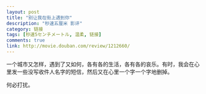 ```yaml
---
layout: post
title: "别让我在街上遇到你"
description: "秒速五厘米 影评"
category: 链接
tags: [秒速5センチメートル, 温柔, 链接]
comments: true
link: http://movie.douban.com/review/1212660/
---
```


一个城市又怎样，遇到了又如何，各有各的生活，各有各的哀乐。有时，我会在心里发一些没写收件人名字的短信，然后又在心里一个字一个字地删掉。

何必打扰。 
　　 